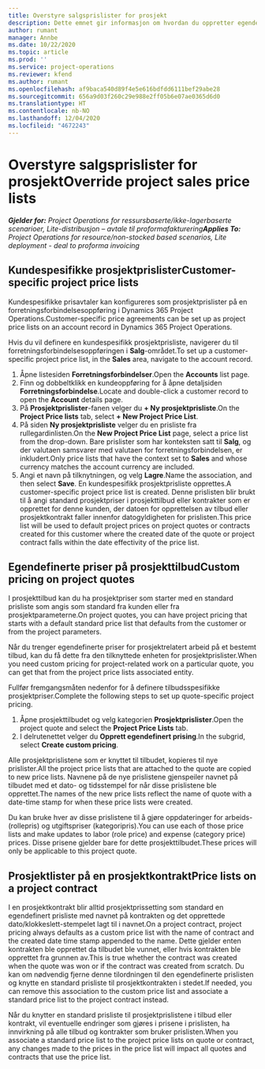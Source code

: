 ```yaml
---
title: Overstyre salgsprislister for prosjekt
description: Dette emnet gir informasjon om hvordan du oppretter egendefinerte prislister for salg.
author: rumant
manager: Annbe
ms.date: 10/22/2020
ms.topic: article
ms.prod: ''
ms.service: project-operations
ms.reviewer: kfend
ms.author: rumant
ms.openlocfilehash: af9baca540d89f4e5e616bdfdd6111bef29abe28
ms.sourcegitcommit: 656a9d03f260c29e988e2ff05b6e07ae0365d6d0
ms.translationtype: HT
ms.contentlocale: nb-NO
ms.lasthandoff: 12/04/2020
ms.locfileid: "4672243"
---
```

# <a name="override-project-sales-price-lists"></a><span data-ttu-id="3e654-103">Overstyre salgsprislister for prosjekt</span><span class="sxs-lookup"><span data-stu-id="3e654-103">Override project sales price lists</span></span>

<span data-ttu-id="3e654-104">_**Gjelder for:** Project Operations for ressursbaserte/ikke-lagerbaserte scenarioer, Lite-distribusjon – avtale til proformafakturering_</span><span class="sxs-lookup"><span data-stu-id="3e654-104">_**Applies To:** Project Operations for resource/non-stocked based scenarios, Lite deployment - deal to proforma invoicing_</span></span>

## <a name="customer-specific-project-price-lists"></a><span data-ttu-id="3e654-105">Kundespesifikke prosjektprislister</span><span class="sxs-lookup"><span data-stu-id="3e654-105">Customer-specific project price lists</span></span>

<span data-ttu-id="3e654-106">Kundespesifikke prisavtaler kan konfigureres som prosjektprislister på en forretningsforbindelsesoppføring i Dynamics 365 Project Operations.</span><span class="sxs-lookup"><span data-stu-id="3e654-106">Customer-specific price agreements can be set up as project price lists on an account record in Dynamics 365 Project Operations.</span></span>

<span data-ttu-id="3e654-107">Hvis du vil definere en kundespesifikk prosjektprisliste, navigerer du til forretningsforbindelsesoppføringen i **Salg**-området.</span><span class="sxs-lookup"><span data-stu-id="3e654-107">To set up a customer-specific project price list, in the **Sales** area, navigate to the account record.</span></span>

1. <span data-ttu-id="3e654-108">Åpne listesiden **Forretningsforbindelser**.</span><span class="sxs-lookup"><span data-stu-id="3e654-108">Open the **Accounts** list page.</span></span>
2. <span data-ttu-id="3e654-109">Finn og dobbeltklikk en kundeoppføring for å åpne detaljsiden **Forretningsforbindelse**.</span><span class="sxs-lookup"><span data-stu-id="3e654-109">Locate and double-click a customer record to open the **Account** details page.</span></span>
3. <span data-ttu-id="3e654-110">På **Prosjektprislister**-fanen velger du **+ Ny prosjektprisliste**.</span><span class="sxs-lookup"><span data-stu-id="3e654-110">On the **Project Price lists** tab, select **+ New Project Price List**.</span></span>
4. <span data-ttu-id="3e654-111">På siden **Ny prosjektprisliste** velger du en prisliste fra rullegardinlisten.</span><span class="sxs-lookup"><span data-stu-id="3e654-111">On the **New Project Price List** page, select a price list from the drop-down.</span></span> <span data-ttu-id="3e654-112">Bare prislister som har konteksten satt til **Salg**, og der valutaen samsvarer med valutaen for forretningsforbindelsen, er inkludert.</span><span class="sxs-lookup"><span data-stu-id="3e654-112">Only price lists that have the context set to **Sales** and whose currency matches the account currency are included.</span></span>
5. <span data-ttu-id="3e654-113">Angi et navn på tilknytningen, og velg **Lagre**.</span><span class="sxs-lookup"><span data-stu-id="3e654-113">Name the association, and then select **Save**.</span></span> <span data-ttu-id="3e654-114">En kundespesifikk prosjektprisliste opprettes.</span><span class="sxs-lookup"><span data-stu-id="3e654-114">A customer-specific project price list is created.</span></span> <span data-ttu-id="3e654-115">Denne prislisten blir brukt til å angi standard prosjektpriser i prosjekttilbud eller kontrakter som er opprettet for denne kunden, der datoen for opprettelsen av tilbud eller prosjektkontrakt faller innenfor datogyldigheten for prislisten.</span><span class="sxs-lookup"><span data-stu-id="3e654-115">This price list will be used to default project prices on project quotes or contracts created for this customer where the created date of the quote or project contract falls within the date effectivity of the price list.</span></span>

## <a name="custom-pricing-on-project-quotes"></a><span data-ttu-id="3e654-116">Egendefinerte priser på prosjekttilbud</span><span class="sxs-lookup"><span data-stu-id="3e654-116">Custom pricing on project quotes</span></span>

<span data-ttu-id="3e654-117">I prosjekttilbud kan du ha prosjektpriser som starter med en standard prisliste som angis som standard fra kunden eller fra prosjektparameterne.</span><span class="sxs-lookup"><span data-stu-id="3e654-117">On project quotes, you can have project pricing that starts with a default standard price list that defaults from the customer or from the project parameters.</span></span>

<span data-ttu-id="3e654-118">Når du trenger egendefinerte priser for prosjektrelatert arbeid på et bestemt tilbud, kan du få dette fra den tilknyttede enheten for prosjektprislister.</span><span class="sxs-lookup"><span data-stu-id="3e654-118">When you need custom pricing for project-related work on a particular quote, you can get that from the project price lists associated entity.</span></span>

<span data-ttu-id="3e654-119">Fullfør fremgangsmåten nedenfor for å definere tilbudsspesifikke prosjektpriser.</span><span class="sxs-lookup"><span data-stu-id="3e654-119">Complete the following steps to set up quote-specific project pricing.</span></span>

1. <span data-ttu-id="3e654-120">Åpne prosjekttilbudet og velg kategorien **Prosjektprislister**.</span><span class="sxs-lookup"><span data-stu-id="3e654-120">Open the project quote and select the **Project Price Lists** tab.</span></span>
2. <span data-ttu-id="3e654-121">I delrutenettet velger du **Opprett egendefinert prising**.</span><span class="sxs-lookup"><span data-stu-id="3e654-121">In the subgrid, select **Create custom pricing**.</span></span>

<span data-ttu-id="3e654-122">Alle prosjektprislistene som er knyttet til tilbudet, kopieres til nye prislister.</span><span class="sxs-lookup"><span data-stu-id="3e654-122">All the project price lists that are attached to the quote are copied to new price lists.</span></span> <span data-ttu-id="3e654-123">Navnene på de nye prislistene gjenspeiler navnet på tilbudet med et dato- og tidsstempel for når disse prislistene ble opprettet.</span><span class="sxs-lookup"><span data-stu-id="3e654-123">The names of the new price lists reflect the name of quote with a date-time stamp for when these price lists were created.</span></span>

<span data-ttu-id="3e654-124">Du kan bruke hver av disse prislistene til å gjøre oppdateringer for arbeids- (rollepris) og utgiftspriser (kategoripris).</span><span class="sxs-lookup"><span data-stu-id="3e654-124">You can use each of those price lists and make updates to labor (role price) and expense (category price) prices.</span></span> <span data-ttu-id="3e654-125">Disse prisene gjelder bare for dette prosjekttilbudet.</span><span class="sxs-lookup"><span data-stu-id="3e654-125">These prices will only be applicable to this project quote.</span></span>

## <a name="price-lists-on-a-project-contract"></a><span data-ttu-id="3e654-126">Prosjektlister på en prosjektkontrakt</span><span class="sxs-lookup"><span data-stu-id="3e654-126">Price lists on a project contract</span></span>

<span data-ttu-id="3e654-127">I en prosjektkontrakt blir alltid prosjektprissetting som standard en egendefinert prisliste med navnet på kontrakten og det opprettede dato/klokkeslett-stempelet lagt til i navnet.</span><span class="sxs-lookup"><span data-stu-id="3e654-127">On a project contract, project pricing always defaults as a custom price list with the name of contract and the created date time stamp appended to the name.</span></span> <span data-ttu-id="3e654-128">Dette gjelder enten kontrakten ble opprettet da tilbudet ble vunnet, eller hvis kontrakten ble opprettet fra grunnen av.</span><span class="sxs-lookup"><span data-stu-id="3e654-128">This is true whether the contract was created when the quote was won or if the contract was created from scratch.</span></span> <span data-ttu-id="3e654-129">Du kan om nødvendig fjerne denne tilordningen til den egendefinerte prislisten og knytte en standard prisliste til prosjektkontrakten i stedet.</span><span class="sxs-lookup"><span data-stu-id="3e654-129">If needed, you can remove this association to the custom price list and associate a standard price list to the project contract instead.</span></span>

<span data-ttu-id="3e654-130">Når du knytter en standard prisliste til prosjektprislistene i tilbud eller kontrakt, vil eventuelle endringer som gjøres i prisene i prislisten, ha innvirkning på alle tilbud og kontrakter som bruker prislisten.</span><span class="sxs-lookup"><span data-stu-id="3e654-130">When you associate a standard price list to the project price lists on quote or contract, any changes made to the prices in the price list will impact all quotes and contracts that use the price list.</span></span>
